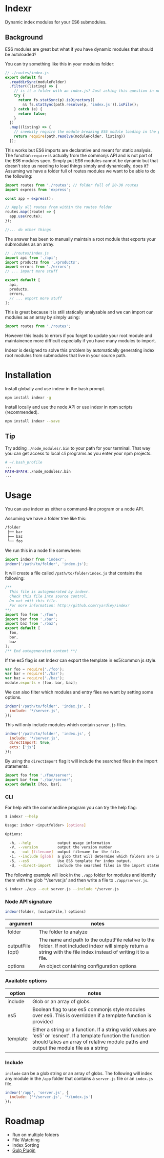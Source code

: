 # Indexr
Dynamic index modules for your ES6 submodules.

## Background

ES6 modules are great but what if you have dynamic modules that should be autoloaded?

You can try something like this in your modules folder:

```javascript
// ./routes/index.js
export default fs
  .readdirSync(moduleFolder)
  .filter((listing) => {
    // is it a folder with an index.js? Just asking this question in node requires try catch!!
    try {
      return fs.statSync(p).isDirectory()
        && fs.statSync(path.resolve(p, 'index.js')).isFile();
    } catch (e) {
      return false;
    }
  })
  .map((listing) => {
    // sneekily require the module breaking ES6 module loading in the process...
    return require(path.resolve(moduleFolder, listing))
  });
```

This works but ES6 imports are declarative and meant for static analysis. The function `require` is actually from the commonjs API and is not part of the ES6 modules spec. Simply put ES6 modules cannot be dynamic but that doesn't stop us needing to load things simply and dynamically, does it? Assuming we have a folder full of routes modules we want to be able to do the following:

```javascript
import routes from './routes'; // folder full of 20-30 routes
import express from 'express';

const app = express();

// Apply all routes from within the routes folder
routes.map((route) => {
  app.use(route);
});

//... do other things
```

The answer has been to manually maintain a root module that exports your submodules as an array.

```javascript
// ./routes/index.js
import api from './api';
import products from './products';
import errors from './errors';
// ... import more stuff

export default [
  api,
  products,
  errors,
  // ... export more stuff
];
```

This is great because it is still statically analysable and we can import our modules as an array by simply using:

```javascript
import routes from './routes';
```

However this leads to errors if you forget to update your root module and maintainence more difficult especially if you have many modules to import.

Indexr is designed to solve this problem by automatically generating index root modules from submodules that live in your source path.

# Installation

Install globally and use indexr in the bash prompt.

```bash
npm install indexr -g
```

Install locally and use the node API or use indexr in npm scripts (recommended).

```bash
npm install indexr --save
```

## Tip
Try adding `./node_modules/.bin` to your path for your terminal. That way you can get access to local cli programs as you enter your npm projects.

```bash
# ~/.bash_profile
...
PATH=$PATH:./node_modules/.bin
...
```

# Usage

You can use indexr as either a command-line program or a node API.

Assuming we have a folder tree like this:

```bash
/folder
 ├── bar
 ├── baz
 └── foo
```

We run this in a node file somewhere:

```javascript
import indexr from 'indexr';
indexr('/path/to/folder', 'index.js');
```

It will create a file called `/path/to/folder/index.js` that contains the following:

```javascript
/**
  This file is autogenerated by indexr.
  Check this file into source control.
  Do not edit this file.
  For more information: http://github.com/ryardley/indexr
**/
import foo from './foo';
import bar from './bar';
import baz from './baz';
export default [
  foo,
  bar,
  baz
];
/** End autogenerated content **/
```

If the es5 flag is set Indexr can export the template in es5/common js style.

```javascript
var foo = require('./foo');
var bar = require('./bar');
var baz = require('./baz');
module.exports = [foo, bar, baz];
```

We can also filter which modules and entry files we want by setting some options.

```javascript
indexr('/path/to/folder', 'index.js', {
  include: '*/server.js',
});
```

This will only include modules which contain `server.js` files.

```javascript
indexr('/path/to/folder', 'index.js', {
  include: '*/server.js',
  directImport: true,
  exts: ['js']
});
```

By using the `directImport` flag it will include the searched files in the import statements:

```javascript
import foo from './foo/server';
import bar from './bar/server';
export default [foo, bar];
```

### CLI

For help with the commandline program you can try the help flag:

```bash
$ indexr --help

Usage: indexr <inputfolder> [options]

Options:

  -h, --help            output usage information
  -V, --version         output the version number
  -o, --out [filename]  output filename for the file.
  -i, --include [glob]  a glob that will determine which folders are included as imports.
  -5, --es5             Use ES5 template for index output.
  -d, --direct-import   include the searched files in the import statements.
```

The following example will look in the `./app` folder for modules and identify them with the glob '*/server.js' and then write a file to `./app/server.js`.

```bash
$ indexr ./app --out server.js --include */server.js
```

### Node API signature

```javascript
indexr(folder, [outputFile,] options)
```

| argument            | notes                     |
| ------------------- | ------------- |
| folder              | The folder to analyze |
| outputFile (opt)    | The name and path to the outputFile relative to the folder. If not included indexr will simply return a string with the file index instead of writing it to a file. |
| options             | An object containing configuration options  |

### Available options
| option      | notes                     |
| ------------- | --------------------------------------------- |
| include       | Glob or an array of globs. |
| es5           | Boolean flag to use es5 commonjs style modules over es6. This is overridden if a template function is provided |
| template      | Either a string or a function. If a string valid values are 'es5' or 'esnext'. If a template function the function should takes an array of relative module paths and output the module file as a string |


### Include
`include` can be a glob string or an array of globs. The following will index any module in the `/app` folder that contains a `server.js` file or an `index.js` file.

```javascript
indexr('/app', 'server.js', {
  include: ['*/server.js', '*/index.js']
});
```

<!--
Run a watch on a folder

```bash
indexr ./app --out server.js --watch ./app/* --include */server.js
``` -->


# Roadmap

* Run on multiple folders
* File Watching
* Index Sorting
* [Gulp Plugin](http://github.com/ryardley/gulp-indexr)
